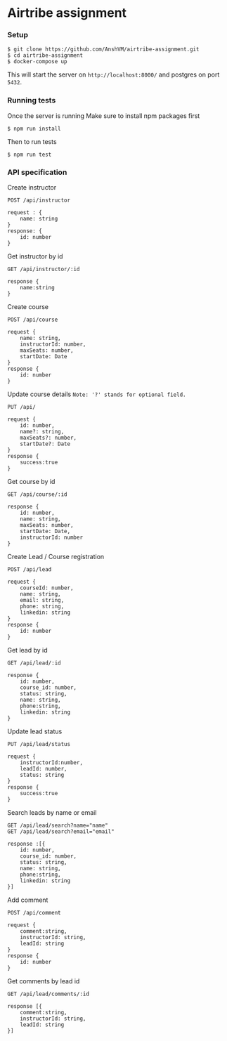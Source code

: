 # Airtribe assignment

### Setup
```
$ git clone https://github.com/AnshVM/airtribe-assignment.git
$ cd airtribe-assignment
$ docker-compose up
```
This will start the server on ```http://localhost:8000/``` and postgres on port ```5432```.

### Running tests
Once the server is running
Make sure to install npm packages first
```
$ npm run install
```
Then to run tests
```
$ npm run test
```


### API specification
Create instructor
```
POST /api/instructor

request : {
	name: string
}
response: {
	id: number
}
```

Get instructor by id
```
GET /api/instructor/:id

response {
	name:string
}
```
Create course
```
POST /api/course

request {
	name: string,
	instructorId: number,
	maxSeats: number,
	startDate: Date
}
response {
	id: number
}
```
Update course details
```Note: '?' stands for optional field.```
```
PUT /api/

request {
	id: number,
	name?: string,
	maxSeats?: number,
	startDate?: Date
}
response {
	success:true
}
```
Get course by id 
```
GET /api/course/:id

response {
	id: number,
	name: string,
	maxSeats: number,
	startDate: Date,
	instructorId: number
}
```

Create Lead / Course registration
```
POST /api/lead

request {
	courseId: number,
	name: string,
	email: string,
	phone: string,
	linkedin: string
}
response {
	id: number
}
```
Get lead by id
```
GET /api/lead/:id

response {
	id: number,
	course_id: number,
	status: string,
	name: string,
	phone:string,
	linkedin: string
}
```
Update lead status
```
PUT /api/lead/status

request {
	instructorId:number,
	leadId: number,
	status: string
}
response {
	success:true
}
```

Search leads by name or email
```
GET /api/lead/search?name="name"
GET /api/lead/search?email="email"

response :[{
	id: number,
	course_id: number,
	status: string,
	name: string,
	phone:string,
	linkedin: string
}]
```
Add comment
```
POST /api/comment

request {
	comment:string,
	instructorId: string,
	leadId: string
}
response {
	id: number
}
```

Get comments by lead id
```
GET /api/lead/comments/:id

response [{
	comment:string,
	instructorId: string,
	leadId: string
}]

```
